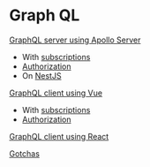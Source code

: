 # Graph QL

[GraphQL server using Apollo Server](./apollo-server.md)

- With [subscriptions](apollo-server-subscriptions.md)
- [Authorization](apollo-server-authorization.md)
- On [NestJS](apollo-server-nestjs.md)

[GraphQL client using Vue](./vue-apollo-client.md)

- With [subscriptions](vue-apollo-client-subscriptions.md)
- [Authorization](vue-apollo-client-authorization.md)

[GraphQL client using React](./react-apollo-client.md)

[Gotchas](gotchas.md)
